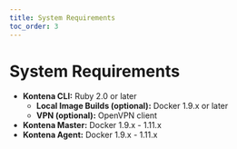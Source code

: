 ```yaml
---
title: System Requirements
toc_order: 3
---
```


# System Requirements


* **Kontena CLI:** Ruby 2.0 or later
  * **Local Image Builds (optional):** Docker 1.9.x or later
  * **VPN (optional):** OpenVPN client
* **Kontena Master:** Docker 1.9.x - 1.11.x
* **Kontena Agent:** Docker 1.9.x - 1.11.x
